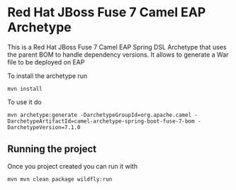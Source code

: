 # Red Hat JBoss Fuse 7 Camel EAP Archetype 

This is a Red Hat JBoss Fuse 7 Camel EAP Spring DSL Archetype that uses the parent BOM to handle dependency versions. It allows to generate a War file to be deployed on EAP

To install the archetype run

	mvn install

To use it do

	mvn archetype:generate -DarchetypeGroupId=org.apache.camel -DarchetypeArtifactId=camel-archetype-spring-boot-fuse-7-bom -DarchetypeVersion=7.1.0

## Running the project

Once you project created you can run it with

	mvn mvn clean package wildfly:run
